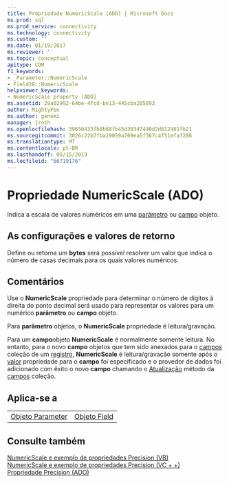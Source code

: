 ```yaml
---
title: Propriedade NumericScale (ADO) | Microsoft Docs
ms.prod: sql
ms.prod_service: connectivity
ms.technology: connectivity
ms.custom: ''
ms.date: 01/19/2017
ms.reviewer: ''
ms.topic: conceptual
apitype: COM
f1_keywords:
- _Parameter::NumericScale
- Field20::NumericScale
helpviewer_keywords:
- NumericScale property [ADO]
ms.assetid: 29a02992-64be-4fcd-be13-445cba205893
author: MightyPen
ms.author: genemi
manager: jroth
ms.openlocfilehash: 39650433fb8b88fb45d38347440d2d612481fb21
ms.sourcegitcommit: 3026c22b7fba19059a769ea5f367c4f51efaf286
ms.translationtype: MT
ms.contentlocale: pt-BR
ms.lasthandoff: 06/15/2019
ms.locfileid: "66719176"
---
```

# <a name="numericscale-property-ado"></a>Propriedade NumericScale (ADO)
Indica a escala de valores numéricos em uma [parâmetro](../../../ado/reference/ado-api/parameter-object.md) ou [campo](../../../ado/reference/ado-api/field-object.md) objeto.  
  
## <a name="settings-and-return-values"></a>As configurações e valores de retorno  
 Define ou retorna um **bytes** será possível resolver um valor que indica o número de casas decimais para os quais valores numéricos.  
  
## <a name="remarks"></a>Comentários  
 Use o **NumericScale** propriedade para determinar o número de dígitos à direita do ponto decimal será usado para representar os valores para um numérico **parâmetro** ou **campo** objeto.  
  
 Para **parâmetro** objetos, o **NumericScale** propriedade é leitura/gravação.  
  
 Para um **campo**objeto **NumericScale** é normalmente somente leitura. No entanto, para o novo **campo** objetos que tem sido anexados para o [campos](../../../ado/reference/ado-api/fields-collection-ado.md) coleção de um [registro](../../../ado/reference/ado-api/record-object-ado.md), **NumericScale** é leitura/gravação somente após o [valor](../../../ado/reference/ado-api/value-property-ado.md) propriedade para o **campo** foi especificado e o provedor de dados foi adicionado com êxito o novo **campo** chamando o [ Atualização](../../../ado/reference/ado-api/update-method.md) método da [campos](../../../ado/reference/ado-api/fields-collection-ado.md) coleção.  
  
## <a name="applies-to"></a>Aplica-se a  
  
|||  
|-|-|  
|[Objeto Parameter](../../../ado/reference/ado-api/parameter-object.md)|[Objeto Field](../../../ado/reference/ado-api/field-object.md)|  
  
## <a name="see-also"></a>Consulte também  
 [NumericScale e exemplo de propriedades Precision (VB)](../../../ado/reference/ado-api/numericscale-and-precision-properties-example-vb.md)   
 [NumericScale e exemplo de propriedades Precision (VC + +)](../../../ado/reference/ado-api/numericscale-and-precision-properties-example-vc.md)   
 [Propriedade Precision (ADO)](../../../ado/reference/ado-api/precision-property-ado.md)
